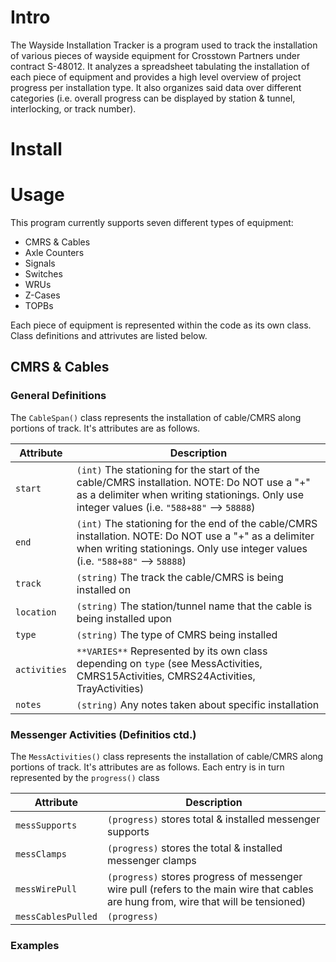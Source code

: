 # Intro
The Wayside Installation Tracker is a program used to track the installation of various pieces of wayside equipment for Crosstown Partners under contract S-48012. It analyzes a spreadsheet tabulating the installation of each piece of equipment and provides a high level overview of project progress per installation type. It also organizes said data over different categories (i.e. overall progress can be displayed by station & tunnel, interlocking, or track number).

# Install

# Usage
This program currently supports seven different types of equipment:
- CMRS & Cables
- Axle Counters
- Signals
- Switches
- WRUs
- Z-Cases
- TOPBs

Each piece of equipment is represented within the code as its own class. Class definitions and attrivutes are listed below.

## CMRS & Cables
### General Definitions
The `CableSpan()` class represents the installation of cable/CMRS along portions of track. It's attributes are as follows.

| Attribute | Description |
|-----------|-------------|
|`start`| `(int)` The stationing for the start of the cable/CMRS installation. NOTE: Do NOT use a "+" as a delimiter when writing stationings. Only use integer values (i.e. `"588+88"` --> `58888`)|
|`end`| `(int)` The stationing for the end of the cable/CMRS installation. NOTE: Do NOT use a "+" as a delimiter when writing stationings. Only use integer values (i.e. `"588+88"` --> `58888`)|
|`track`| `(string)` The track the cable/CMRS is being installed on |
|`location`| `(string)` The station/tunnel name that the cable is being installed upon |
|`type`| `(string)` The type of CMRS being installed |
|`activities`| `**VARIES**` Represented by its own class depending on `type` (see MessActivities, CMRS15Activities, CMRS24Activities, TrayActivities) |
|`notes`| `(string)` Any notes taken about specific installation |

### Messenger Activities (Definitios ctd.)
The `MessActivities()` class represents the installation of cable/CMRS along portions of track. It's attributes are as follows. Each entry is in turn represented by the `progress()` class

| Attribute | Description |
|-----------|-------------|
|`messSupports`| `(progress)` stores total & installed messenger supports |
|`messClamps`|`(progress)` stores the total & installed messenger clamps |
|`messWirePull`|`(progress)` stores progress of messenger wire pull (refers to the main wire that cables are hung from, wire that will be tensioned) |
|`messCablesPulled`|`(progress)`

### Examples
